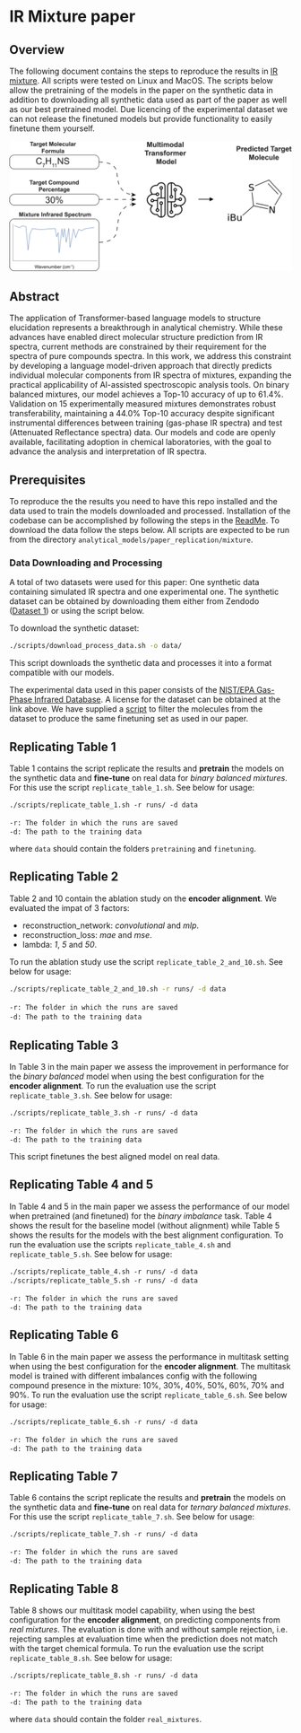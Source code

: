 # IR Mixture paper

## Overview

The following document contains the steps to reproduce the results in [IR mixture](). All scripts were tested on Linux and MacOS. The scripts below allow the pretraining of the models in the paper on the synthetic data in addition to downloading all synthetic data used as part of the paper as well as our best pretrained model. Due licencing of the experimental dataset we can not release the finetuned models but provide functionality to easily finetune them yourself.

<p align='center'>
  <img src='../figures/mixture.png'>
</p>

## Abstract

The application of Transformer-based language models to structure elucidation represents a breakthrough in analytical chemistry. While these advances have enabled direct molecular structure prediction from IR spectra, current methods are constrained by their requirement for the spectra of pure  compounds spectra. In this work, we address this constraint by developing a language model-driven approach that directly predicts individual molecular components from IR spectra of mixtures, expanding the practical applicability of AI-assisted spectroscopic analysis tools.
On binary balanced mixtures, our model achieves a Top-10 accuracy of up to 61.4%. Validation on 15 experimentally measured mixtures demonstrates robust transferability, maintaining a 44.0% Top-10 accuracy despite significant instrumental differences between training (gas-phase IR spectra) and test (Attenuated Reflectance spectra) data. Our models and code are openly available, facilitating adoption in chemical laboratories, with the goal to advance the analysis and interpretation of IR spectra.
## Prerequisites

To reproduce the the results you need to have this repo installed and the data used to train the models downloaded and processed. Installation of the codebase can be accomplished by following the steps in the [ReadMe](../../README.md). To download the data follow the steps below. All scripts are expected to be run from the directory `analytical_models/paper_replication/mixture`.


### Data Downloading and Processing

A total of two datasets were used for this paper: One synthetic data containing simulated IR spectra and one experimental one. The synthetic dataset can be obtained by downloading them either from Zendodo ([Dataset 1](https://zenodo.org/records/14770232)) or using the script below.

To download the synthetic dataset:

```bash
./scripts/download_process_data.sh -o data/
```

This script downloads the synthetic data and processes it into a format compatible with our models. 

The experimental data used in this paper consists of the [NIST/EPA Gas-Phase Infrared Database](https://www.nist.gov/srd/nist-standard-reference-database-35). A license for the dataset can be obtained at the link above. We have supplied a [script](scripts/filter_nist.py) to filter the molecules from the dataset to produce the same finetuning set as used in our paper.

## Replicating Table 1

Table 1 contains the script replicate the results and **pretrain** the models on the synthetic data and **fine-tune** on real data for *binary balanced mixtures*. For this use the script `replicate_table_1.sh`. See below for usage:

```
./scripts/replicate_table_1.sh -r runs/ -d data

-r: The folder in which the runs are saved
-d: The path to the training data
```

where `data` should contain the folders `pretraining` and `finetuning`.

## Replicating Table 2

Table 2 and 10 contain the ablation study on the **encoder alignment**. We evaluated the impat of 3 factors:

- reconstruction_network: *convolutional* and *mlp*.
- reconstruction_loss: *mae* and *mse*.
- lambda: *1*, *5* and *50*.

To run the ablation study use the script `replicate_table_2_and_10.sh`. See below for usage:

```bash
./scripts/replicate_table_2_and_10.sh -r runs/ -d data

-r: The folder in which the runs are saved
-d: The path to the training data
```

## Replicating Table 3

In Table 3 in the main paper we assess the improvement in performance for the *binary balanced* model when using the best configuration for the **encoder alignment**. To run the evaluation use the script `replicate_table_3.sh`. See below for usage:

```
./scripts/replicate_table_3.sh -r runs/ -d data

-r: The folder in which the runs are saved
-d: The path to the training data
```

This script finetunes the best aligned model on real data.


## Replicating Table 4 and 5

In Table 4 and 5 in the main paper we assess the performance of our model when pretrained (and finetuned) for the *binary imbalance* task. Table 4 shows the result for the baseline model (without alignment) while Table 5 shows the results for the models with the best alignment configuration. To run the evaluation use the scripts `replicate_table_4.sh` and `replicate_table_5.sh`. See below for usage:

```
./scripts/replicate_table_4.sh -r runs/ -d data
./scripts/replicate_table_5.sh -r runs/ -d data

-r: The folder in which the runs are saved
-d: The path to the training data
```

## Replicating Table 6

In Table 6 in the main paper we assess the performance in multitask setting when using the best configuration for the **encoder alignment**.
The multitask model is trained with different imbalances config with the following compound presence in the mixture: 10%, 30%, 40%, 50%, 60%, 70% and 90%. To run the evaluation use the script `replicate_table_6.sh`. See below for usage:

```
./scripts/replicate_table_6.sh -r runs/ -d data

-r: The folder in which the runs are saved
-d: The path to the training data
```

## Replicating Table 7

Table 6 contains the script replicate the results and **pretrain** the models on the synthetic data and **fine-tune** on real data for *ternary balanced mixtures*. For this use the script `replicate_table_7.sh`. See below for usage:

```
./scripts/replicate_table_7.sh -r runs/ -d data

-r: The folder in which the runs are saved
-d: The path to the training data
```


## Replicating Table 8

Table 8 shows our multitask model capability, when using the best configuration for the **encoder alignment**, on predicting components from *real mixtures*. The evaluation is done with and without sample rejection, i.e. rejecting samples at evaluation time when the prediction does not match with the target chemical formula. To run the evaluation use the script `replicate_table_8.sh`. See below for usage:

```
./scripts/replicate_table_8.sh -r runs/ -d data

-r: The folder in which the runs are saved
-d: The path to the training data
```

where `data` should contain the folder `real_mixtures`.

